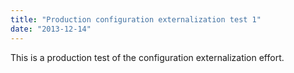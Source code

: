 ```yaml
---
title: "Production configuration externalization test 1"
date: "2013-12-14"
---
```


<div class="content">
<p>This is a production test of the configuration externalization effort.</p>
</div>
